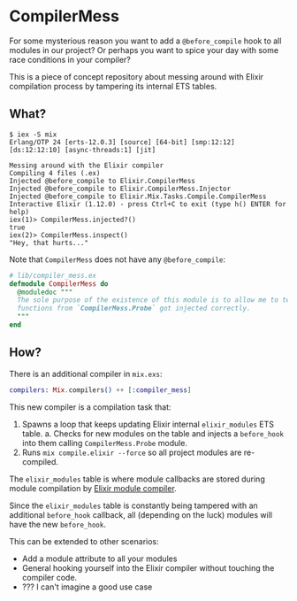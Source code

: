 # CompilerMess

For some mysterious reason you want to add a `@before_compile` hook to all
modules in our project? Or perhaps you want to spice your day with some race
conditions in your compiler?

This is a piece of concept repository about messing around with Elixir
compilation process by tampering its internal ETS tables.

## What?

```iex
$ iex -S mix
Erlang/OTP 24 [erts-12.0.3] [source] [64-bit] [smp:12:12] [ds:12:12:10] [async-threads:1] [jit]

Messing around with the Elixir compiler
Compiling 4 files (.ex)
Injected @before_compile to Elixir.CompilerMess
Injected @before_compile to Elixir.CompilerMess.Injector
Injected @before_compile to Elixir.Mix.Tasks.Compile.CompilerMess
Interactive Elixir (1.12.0) - press Ctrl+C to exit (type h() ENTER for help)
iex(1)> CompilerMess.injected?()
true
iex(2)> CompilerMess.inspect()  
"Hey, that hurts..."
```

Note that `CompilerMess` does not have any `@before_compile`:

```elixir
# lib/compiler_mess.ex
defmodule CompilerMess do
  @moduledoc """
  The sole purpose of the existence of this module is to allow me to test if
  functions from `CompilerMess.Probe` got injected correctly.
  """
end
```

## How?

There is an additional compiler in `mix.exs`:

```elixir
compilers: Mix.compilers() ++ [:compiler_mess]
```

This new compiler is a compilation task that:
1. Spawns a loop that keeps updating Elixir internal `elixir_modules` ETS table.
  a. Checks for new modules on the table and injects a `before_hook` into them
  calling `CompilerMess.Probe` module.
2. Runs `mix compile.elixir --force` so all project modules are re-compiled.

The `elixir_modules` table is where module callbacks are stored during module
compilation by [Elixir module compiler](https://github.com/elixir-lang/elixir/blob/master/lib/elixir/src/elixir_module.erl).

Since the `elixir_modules` table is constantly being tampered with an additional 
`before_hook` callback, all (depending on the luck) modules will have the new
`before_hook`.

This can be extended to other scenarios:
- Add a module attribute to all your modules
- General hooking yourself into the Elixir compiler without touching the
compiler code.
- ??? I can't imagine a good use case


